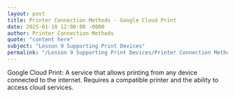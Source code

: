 ```yaml
---
layout: post
title: Printer Connection Methods - Google Cloud Print
date: 2025-01-10 12:00:00 -0000
author: Printer Connection Methods
quote: "content here"
subject: "Lesson 9 Supporting Print Devices"
permalink: "/Lesson 9 Supporting Print Devices/Printer Connection Methods/Printer Connection Methods - Google Cloud Print"
---
```


Google Cloud Print: A service that allows printing from any device connected to the internet. Requires a compatible printer and the ability to access cloud services.

